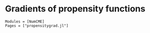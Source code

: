 # Gradients of propensity functions

```@autodocs
Modules = [NumCME]
Pages = ["propensitygrad.jl"]
```
